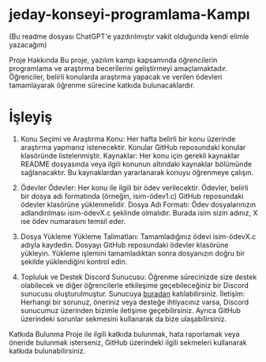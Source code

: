 # jeday-konseyi-programlama-Kampı
(Bu readme dosyası ChatGPT'e yazdırılmıştır vakit olduğunda kendi elimle yazacağım)

Proje Hakkında
Bu proje, yazılım kampı kapsamında öğrencilerin programlama ve araştırma becerilerini geliştirmeyi amaçlamaktadır. Öğrenciler, belirli konularda araştırma yapacak ve verilen ödevleri tamamlayarak öğrenme sürecine katkıda bulunacaklardır.

# İşleyiş
1. Konu Seçimi ve Araştırma
Konu: Her hafta belirli bir konu üzerinde araştırma yapmanız istenecektir. Konular GitHub reposundaki konular klasöründe listelenmiştir.
Kaynaklar: Her konu için gerekli kaynaklar README dosyasında veya ilgili konunun altındaki kaynaklar bölümünde sağlanacaktır. Bu kaynaklardan yararlanarak konuyu öğrenmeye çalışın.

3. Ödevler
Ödevler: Her konu ile ilgili bir ödev verilecektir. Ödevler, belirli bir dosya adı formatında (örneğin, isim-ödev1.c) GitHub reposundaki ödevler klasörüne yüklenmelidir.
Dosya Adı Formatı: Ödev dosyalarınızın adlandırılması isim-ödevX.c şeklinde olmalıdır. Burada isim sizin adınız, X ise ödev numarasını temsil eder.

4. Dosya Yükleme
Yükleme Talimatları:
Tamamladığınız ödevi isim-ödevX.c adıyla kaydedin.
Dosyayı GitHub reposundaki ödevler klasörüne yükleyin.
Yükleme işlemini tamamladıktan sonra dosyanızın doğru bir şekilde yüklendiğini kontrol edin.

5. Topluluk ve Destek
Discord Sunucusu: Öğrenme sürecinizde size destek olabilecek ve diğer öğrencilerle etkileşime geçebileceğiniz bir Discord sunucusu oluşturulmuştur. Sunucuya [buradan](https://discord.gg/F7JJSDYgEU) katılabilirsiniz.
İletişim: Herhangi bir sorunuz, öneriniz veya desteğe ihtiyacınız varsa, Discord sunucumuz üzerinden bizimle iletişime geçebilirsiniz. Ayrıca GitHub üzerindeki sorunlar sekmesini kullanarak da bize ulaşabilirsiniz.

Katkıda Bulunma
Proje ile ilgili katkıda bulunmak, hata raporlamak veya öneride bulunmak isterseniz, GitHub üzerindeki ilgili sekmeleri kullanarak katkıda bulunabilirsiniz.
